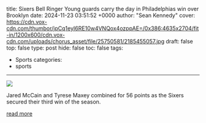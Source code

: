 title: Sixers Bell Ringer Young guards carry the day in Philadelphias win over Brooklyn
date: 2024-11-23 03:51:52 +0000
author: "Sean Kennedy"
cover: https://cdn.vox-cdn.com/thumbor/jpCq1eyI6RE10w4VNQox4ozppAE=/0x386:4635x2704/fit-in/1200x600/cdn.vox-cdn.com/uploads/chorus_asset/file/25750581/2185455057.jpg
draft: false
top: false
type: post
hide: false
toc: false
tags:
  - Sports
categories:
  - sports
---

![](https://cdn.vox-cdn.com/thumbor/jpCq1eyI6RE10w4VNQox4ozppAE=/0x386:4635x2704/fit-in/1200x600/cdn.vox-cdn.com/uploads/chorus_asset/file/25750581/2185455057.jpg)

Jared McCain and Tyrese Maxey combined for 56 points as the Sixers secured their third win of the season.

[read more](https://www.libertyballers.com/2024/11/22/24303744/sixers-bell-ringer-young-guards-carry-philadelphia-win-over-brooklyn-nets-jared-mccain-tyrese-maxey)
